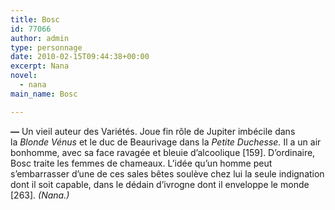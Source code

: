 ```yaml
---
title: Bosc
id: 77066
author: admin
type: personnage
date: 2010-02-15T09:44:38+00:00
excerpt: Nana
novel:
  - nana
main_name: Bosc

---
```

**—** Un vieil auteur des Variétés. Joue fin rôle de Jupiter imbécile dans la _Blonde Vénus_ et le duc de Beaurivage dans la _Petite Duchesse._ Il a un air bonhomme, avec sa face ravagée et bleuie d&rsquo;alcoolique [159]. D&rsquo;ordinaire, Bosc traite les femmes de chameaux. L&rsquo;idée qu&rsquo;un homme peut s&rsquo;embarrasser d&rsquo;une de ces sales bêtes soulève chez lui la seule indignation dont il soit capable, dans le dédain d&rsquo;ivrogne dont il enveloppe le monde [263]. _(Nana.)_